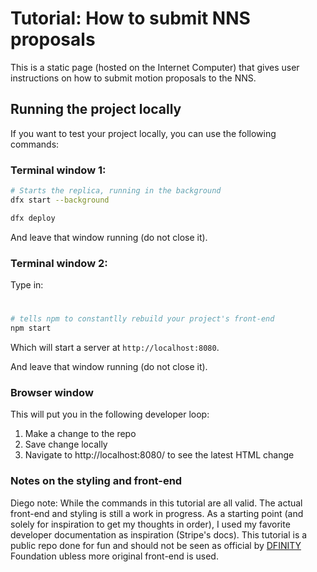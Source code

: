 # Tutorial: How to submit NNS proposals

This is a static page (hosted on the Internet Computer) that gives user instructions on how to submit motion proposals to the NNS.

## Running the project locally

If you want to test your project locally, you can use the following commands:

### Terminal window 1:
```bash
# Starts the replica, running in the background
dfx start --background

dfx deploy
```
And leave that window running (do not close it).

### Terminal window 2:

Type in:

# 
```bash
# tells npm to constantlly rebuild your project's front-end
npm start
```

Which will start a server at `http://localhost:8080`.

And leave that window running (do not close it).

### Browser window

This will put you in the following developer loop:
1. Make a change to the repo
2. Save change locally
3. Navigate to http://localhost:8080/ to see the latest HTML change

### Notes on the styling and front-end

Diego note: While the commands in this tutorial are all valid. The actual front-end and styling is still a work in progress. As a starting point (and solely for inspiration to get my thoughts in order), I used my favorite developer documentation as inspiration (Stripe's docs). This tutorial is a public repo done for fun and should not be seen as official by [DFINITY](https://dfinity.org/) Foundation ubless more original front-end is used. 
